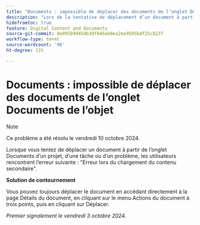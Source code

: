 ```yaml
---
title: "Documents : impossible de déplacer des documents de l’onglet Documents de l’objet"
description: "Lors de la tentative de déplacement d’un document à partir de l’onglet Documents d’un projet, d’une tâche ou d’un problème, les utilisateurs rencontrent l’erreur suivante : Erreur lors du chargement du contenu secondaire."
hidefromtoc: true
feature: Digital Content and Documents
source-git-commit: 8e095890454b39f046eb8ea2ee9505bdf25c8237
workflow-type: tm+mt
source-wordcount: '96'
ht-degree: 11%

---
```


# Documents : impossible de déplacer des documents de l’onglet Documents de l’objet

>[!NOTE]
>
>Ce problème a été résolu le vendredi 10 octobre 2024.

Lorsque vous tentez de déplacer un document à partir de l’onglet Documents d’un projet, d’une tâche ou d’un problème, les utilisateurs rencontrent l’erreur suivante : &quot;Erreur lors du chargement du contenu secondaire&quot;.

**Solution de contournement**

Vous pouvez toujours déplacer le document en accédant directement à la page Détails du document, en cliquant sur le menu Actions du document à trois points, puis en cliquant sur Déplacer.

_Premier signalement le vendredi 3 octobre 2024._
